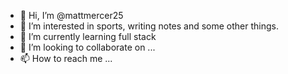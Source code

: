 - 👋 Hi, I’m @mattmercer25
- 👀 I’m interested in sports, writing notes and some other things.
- 🌱 I’m currently learning full stack
- 💞️ I’m looking to collaborate on ...
- 📫 How to reach me ...

<!---
mattmercer25/mattmercer25 is a ✨ special ✨ repository because its `README.md` (this file) appears on your GitHub profile.
You can click the Preview link to take a look at your changes.
--->
